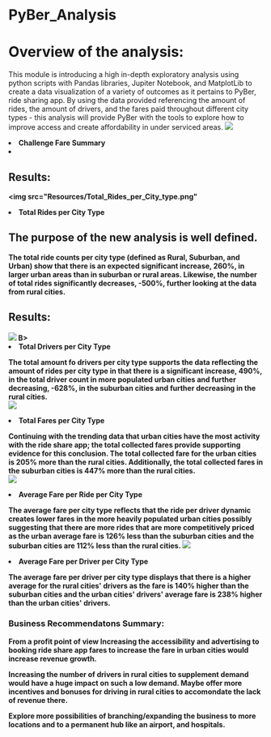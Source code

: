# PyBer_Analysis

# Overview of the analysis:
This module is introducing a high in-depth exploratory analysis using python scripts with Pandas libraries, Jupiter Notebook, and MatplotLib to create a data visualization of a variety of outcomes as it pertains to PyBer, ride sharing app. By using the data provided referencing the amount of rides, the amount of drivers, and the fares paid throughout different city types - this analysis will provide PyBer with the tools to explore how to improve access and create affordability in under serviced areas.
<img src="Resource/Analysis/challenge_fare_summary.png">
<B><li> Challenge Fare Summary <li><B>
## Results: 
<img src="Resources/Total_Rides_per_City_type.png"
<B><li>Total Rides per City Type </li><B>


## The purpose of the new analysis is well defined. 
The total ride counts per city type (defined as Rural, Suburban, and Urban) show that there is an expected significant increase, 260%, in larger urban areas than in suburban or rural areas. Likewise, the number of total rides significantly decreases, -500%, further looking at the data from rural cities.
## Results:
<img src="Resources/Driver_per_City_Type">
B><li>Total Drivers per City Type</li></B>


The total amount fo drivers per city type supports the data reflecting the amount of rides per city type in that there is a significant increase, 490%, in the total driver count in more populated urban cities and further decreasing, -628%, in the suburban cities and further decreasing in the rural cities.  
<img src="Resource/Total_Fares_per_City_Type">
<B><li>Total Fares per City Type</li></B>


Continuing with the trending data that urban cities have the most activity with the ride share app; the total collected fares provide supporting evidence for this conclusion. The total collected fare for the urban cities is 205% more than the rural cities. Additionally, the total collected fares in the suburban cities is 447% more than the rural cities.  
<img src="Resources/Average_Fare_per_Ride_per_Type">
<B><li>Average Fare per Ride per City Type</li></B>


The average fare per city type reflects that the ride per driver dynamic creates lower fares in the more heavily populated urban cities possibly suggesting that there are more rides that are more competitively priced as the urban average fare is 126% less than the suburban cities and the suburban cities are 112% less than the rural cities.
<img src="Resource/Average_Fare_per_Driver_per_City_Type">
<B><li>Average Fare per Driver per City Type</li></B>



The average fare per driver per city type displays that there is a higher average for the rural cities' drivers as the fare is 140% higher than the suburban cities and the urban cities' drivers' average fare is 238% higher than the urban cities' drivers.  


### Business Recommendatons Summary:

From a profit point of view Increasing the accessibility and advertising to booking ride share app fares to increase the fare in urban cities would increase revenue growth. 

Increasing the number of drivers in rural cities to supplement demand would have a huge impact on such a low demand. Maybe offer more incentives and bonuses for driving in rural cities to accomondate the lack of revenue there. 

Explore more possibilities of branching/expanding the business to more locations and to a permanent hub like an airport, and hospitals. 
